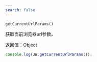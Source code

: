 ```yaml
---
search: false
---
```


`getCurrentUrlParams()`

获取当前浏览器url参数。

返回值：Object

```js
console.log(JW.getCurrentUrlParams());
```
